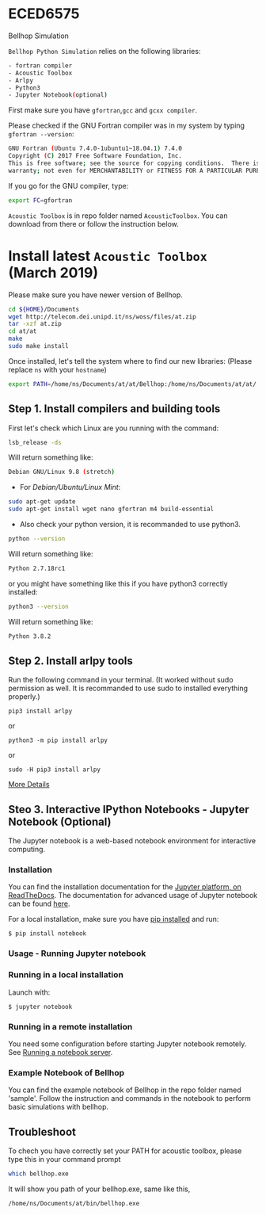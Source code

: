 # ECED6575
Bellhop Simulation

`Bellhop Python Simulation` relies on the following libraries:
```bash
- fortran compiler
- Acoustic Toolbox
- Arlpy
- Python3
- Jupyter Notebook(optional)
```
First make sure you have `gfortran`,`gcc` and `gcxx compiler`.

Please checked if the GNU Fortran compiler was in my system by typing `gfortran --version`:
```bash
GNU Fortran (Ubuntu 7.4.0-1ubuntu1~18.04.1) 7.4.0
Copyright (C) 2017 Free Software Foundation, Inc.
This is free software; see the source for copying conditions.  There is NO
warranty; not even for MERCHANTABILITY or FITNESS FOR A PARTICULAR PURPOSE.
```

If you go for the GNU compiler, type:
```bash
export FC=gfortran
```
`Acoustic Toolbox` is in repo folder named `AcousticToolbox`. You can download from there or follow the instruction below.

# Install latest `Acoustic Toolbox` (March 2019) 
Please make sure you have newer version of Bellhop.
```bash
cd ${HOME}/Documents
wget http://telecom.dei.unipd.it/ns/woss/files/at.zip
tar -xzf at.zip
cd at/at
make
sudo make install
```

Once installed, let's tell the system where to find our new libraries: (Please replace `ns` with your `hostname`)
```bash
export PATH=/home/ns/Documents/at/at/Bellhop:/home/ns/Documents/at/at/:$PATH
```
## Step 1. Install compilers and building tools
First let's check which Linux are you running with the command:
```bash
lsb_release -ds
```
Will return something like:
```bash
Debian GNU/Linux 9.8 (stretch)
```
* For *Debian/Ubuntu/Linux Mint*:
```bash
sudo apt-get update
sudo apt-get install wget nano gfortran m4 build-essential
```
* Also check your python version, it is recommanded to use python3.
```bash
python --version
```
Will return something like:
```bash
Python 2.7.18rc1
```
or you might have something like this if you have python3 correctly installed:
```bash
python3 --version
```
Will return something like:
```bash
Python 3.8.2
```

## Step 2. Install arlpy tools
Run the following command in your terminal. (It worked without sudo permission as well. It is recommanded to use sudo to installed everything properly.)

`pip3 install arlpy`

or

`python3 -m pip install arlpy`

or

`sudo -H pip3 install arlpy`

[More Details](https://pypi.org/project/arlpy/)

## Steo 3. Interactive IPython Notebooks - Jupyter Notebook (Optional)
The Jupyter notebook is a web-based notebook environment for interactive computing.
### Installation
You can find the installation documentation for the
[Jupyter platform, on ReadTheDocs](https://jupyter.readthedocs.io/en/latest/install.html).
The documentation for advanced usage of Jupyter notebook can be found
[here](https://jupyter-notebook.readthedocs.io/en/latest/).

For a local installation, make sure you have
[pip installed](https://pip.readthedocs.io/en/stable/installing/) and run:

    $ pip install notebook

### Usage - Running Jupyter notebook

### Running in a local installation

Launch with:

    $ jupyter notebook

### Running in a remote installation

You need some configuration before starting Jupyter notebook remotely. See [Running a notebook server](https://jupyter-notebook.readthedocs.io/en/stable/public_server.html).

### Example Notebook of Bellhop

You can find the example notebook of Bellhop in the repo folder named 'sample'. Follow the instruction and commands in the notebook to perform basic simulations with bellhop.


## Troubleshoot

To chech you have correctly set your PATH for acoustic toolbox, please type this in your command prompt
```bash
which bellhop.exe
```
It will show you path of your bellhop.exe, same like this,

```bash
/home/ns/Documents/at/bin/bellhop.exe
```
